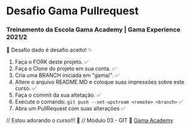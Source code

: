 # Desafio Gama Pullrequest

### Treinamento da Escola Gama Academy | Gama Experience 2021/2 


:hocho: Desafio dado é desafio aceito!   :sparkles:
1. Faça o FORK deste projeto. :white_check_mark:
2. Faça o Clone do projeto em sua conta. :white_check_mark:
3. Cria uma BRANCH iniciada em "gama/".  :white_check_mark:
4. Altere o arquivo README.MD e coloque suas impressões sobre este curso. :white_check_mark:
5. Faça o commit da sua altetação.  :white_check_mark:
6. Execute o comando: ```git push --set-upstream <remote> <branch>```   :white_check_mark:
9. Abra um PullRequest com suas alterações  :white_check_mark:

// Estou adorando o curso!!! :purple_heart:
// Módulo 03 - GIT :rocket:
[Gama Academy](https://www.gama.academy/ "Gama Academy")
